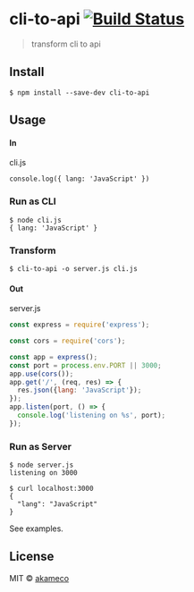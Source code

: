 # cli-to-api [![Build Status](https://travis-ci.org/akameco/cli-to-api.svg?branch=master)](https://travis-ci.org/akameco/cli-to-api)

> transform cli to api


## Install

```
$ npm install --save-dev cli-to-api
```


## Usage

#### In

cli.js

```
console.log({ lang: 'JavaScript' })
```

### Run as CLI

```
$ node cli.js
{ lang: 'JavaScript' }
```

### Transform

```
$ cli-to-api -o server.js cli.js
```

#### Out

server.js

```js
const express = require('express');

const cors = require('cors');

const app = express();
const port = process.env.PORT || 3000;
app.use(cors());
app.get('/', (req, res) => {
  res.json({lang: 'JavaScript'});
});
app.listen(port, () => {
  console.log('listening on %s', port);
});
```


### Run as Server

```
$ node server.js
listening on 3000
```

```
$ curl localhost:3000
{
  "lang": "JavaScript"
}
```

See examples.

## License

MIT © [akameco](http://akameco.github.io)
